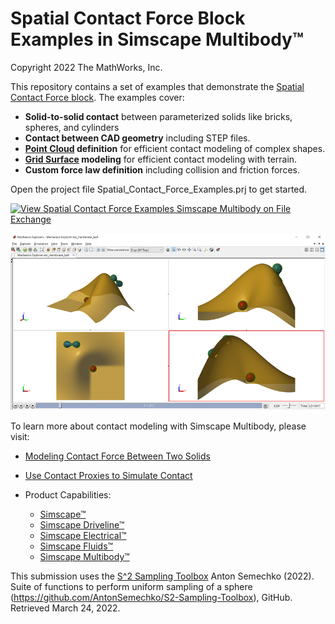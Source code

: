 # **Spatial Contact Force Block Examples in Simscape Multibody&trade;**
Copyright 2022 The MathWorks, Inc.

This repository contains a set of examples that demonstrate the 
[Spatial Contact Force block](https://www.mathworks.com/help/physmod/sm/ref/spatialcontactforce.html).
The examples cover:
* **Solid-to-solid contact** between parameterized solids like bricks, spheres, and cylinders
* **Contact between CAD geometry** including STEP files.
* **[Point Cloud](https://www.mathworks.com/help/physmod/sm/ref/pointcloud.html) definition** for efficient contact modeling of complex shapes.
* **[Grid Surface](https://www.mathworks.com/help/physmod/sm/ref/gridsurface.html) modeling** for efficient contact modeling with terrain.
* **Custom force law definition** including collision and friction forces.

Open the project file Spatial_Contact_Force_Examples.prj to get started.

[![View Spatial Contact Force Examples Simscape Multibody on File Exchange](https://www.mathworks.com/matlabcentral/images/matlab-file-exchange.svg)](https://www.mathworks.com/matlabcentral/fileexchange/109680-spatial-contact-force-examples-simscape-multibody)

![](Models/Mesh_Grid/Overview/html/sm_membrane_ball_mechExpAnim_membr1.png)

To learn more about contact modeling with Simscape Multibody, please visit:
* [Modeling Contact Force Between Two Solids](https://www.mathworks.com/help/physmod/sm/ug/modeling-contact-force-between-two-solids.html)
* [Use Contact Proxies to Simulate Contact](https://www.mathworks.com/help/physmod/sm/ug/use-contact-proxies.html)

* Product Capabilities:
   * [Simscape&trade;](https://www.mathworks.com/products/simscape.html)
   * [Simscape Driveline&trade;](https://www.mathworks.com/products/simscape-driveline.html)
   * [Simscape Electrical&trade;](https://www.mathworks.com/products/simscape-electrical.html)
   * [Simscape Fluids&trade;](https://www.mathworks.com/products/simscape-fluids.html)
   * [Simscape Multibody&trade;](https://www.mathworks.com/products/simscape-multibody.html)

This submission uses the [S^2 Sampling Toolbox](https://www.mathworks.com/matlabcentral/fileexchange/37004-suite-of-functions-to-perform-uniform-sampling-of-a-sphere)
Anton Semechko (2022). Suite of functions to perform uniform sampling of a sphere (https://github.com/AntonSemechko/S2-Sampling-Toolbox), GitHub. Retrieved March 24, 2022.
